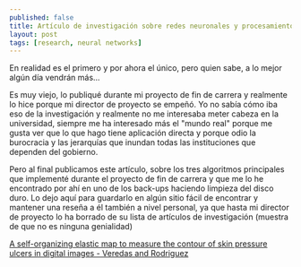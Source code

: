 ```yaml
---
published: false
title: Artículo de investigación sobre redes neuronales y procesamiento de imágenes
layout: post
tags: [research, neural networks] 
---
```


En realidad es el primero y por ahora el único, pero quien sabe, a lo mejor algún día vendrán más...

Es muy viejo, lo publiqué durante mi proyecto de fin de carrera y realmente lo hice porque mi director de proyecto se empeñó. Yo no sabía cómo iba eso de la investigación y realmente no me interesaba meter cabeza en la universidad, siempre me ha interesado más el "mundo real" porque me gusta ver que lo que hago tiene aplicación directa y porque odio la burocracia y las jerarquías que inundan todas las instituciones que dependen del gobierno.

Pero al final publicamos este artículo, sobre los tres algoritmos principales que implementé durante el proyecto de fin de carrera y que me lo he encontrado por ahí en uno de los back-ups haciendo limpieza del disco duro. Lo dejo aquí para guardarlo en algún sitio fácil de encontrar y mantener una reseña a él también a nivel personal, ya que hasta mi director de proyecto lo ha borrado de su lista de artículos de investigación (muestra de que no es ninguna genialidad)

[A self-organizing elastic map to measure the contour of skin pressure ulcers in digital images - Veredas and Rodriguez](veredas_and_rodriguez_070206.pdf)